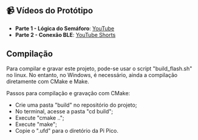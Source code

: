## 📹 Vídeos do Protótipo

- **Parte 1 - Lógica do Semáforo**: [YouTube](https://youtu.be/ATb_XiY7H3M)
- **Parte 2 - Conexão BLE**: [YouTube Shorts](https://youtube.com/shorts/KMRO6cxgSq0?feature=share)

## Compilação

Para compilar e gravar este projeto, pode-se usar o script "build_flash.sh" no linux. No entanto, no Windows, é necessário, ainda a compilação diretamente com CMake e Make.

Passos para compilação e gravação com CMake:
- Crie uma pasta "build" no repositório do projeto;
- No terminal, acesse a pasta "cd build";
- Execute "cmake ..";
- Execute "make";
- Copie o ".ufd" para o diretório da Pi Pico.
